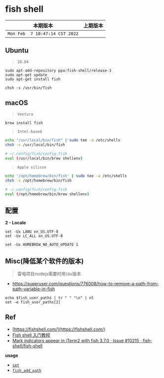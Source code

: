 # fish shell

|本期版本|上期版本
|:---:|:---:
`Mon Feb  7 10:47:14 CST 2022` | 

## Ubuntu

> `20.04`

```
sudo apt-add-repository ppa:fish-shell/release-3
sudo apt-get update
sudo apt-get install fish

chsh -s /usr/bin/fish
```

## macOS

> `Ventura`

```bash
brew install fish
```

> `Intel-based`

```bash
echo "/usr/local/bin/fish" | sudo tee -a /etc/shells
chsh -s /usr/local/bin/fish

# ~/.config/fish/config.fish
eval (/usr/local/bin/brew shellenv)
```

> `Apple silicon`

```bash
echo '/opt/homebrew/bin/fish' | sudo tee -a /etc/shells
chsh -s /opt/homebrew/bin/fish

# ~/.config/fish/config.fish
eval (/opt/homebrew/bin/brew shellenv)
```

## 配置


**2 - Locale**

```
set -Ux LANG en_US.UTF-8
set -Ux LC_ALL en_US.UTF-8

set -Ux HOMEBREW_NO_AUTO_UPDATE 1
```

## Misc(降低某个软件的版本)

> 雷电项目nodejs需要时用`16x`版本

* <https://superuser.com/questions/776008/how-to-remove-a-path-from-path-variable-in-fish>

```
echo $fish_user_paths | tr " " "\n" | nl
set -e fish_user_paths[2]
```

## Ref

* [https://fishshell.com/](https://fishshell.com/)
* [Fish shell 入门教程](http://www.ruanyifeng.com/blog/2017/05/fish_shell.html)
* [Mark indicators appear in iTerm2 with fish 3.7.0 · Issue #10215 · fish-shell/fish-shell](https://github.com/fish-shell/fish-shell/issues/10215)

**usage**


* [`set`](https://fishshell.com/docs/current/cmds/set.html)
* [`fish_add_path`](https://fishshell.com/docs/current/cmds/fish_add_path.html)